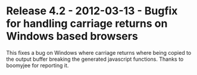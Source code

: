 # Release 4.2 - 2012-03-13 - Bugfix for handling carriage returns on Windows based browsers

This fixes a bug on Windows where carriage returns where being copied to the output buffer breaking the
 generated javascript functions. Thanks to boomyjee for reporting it.